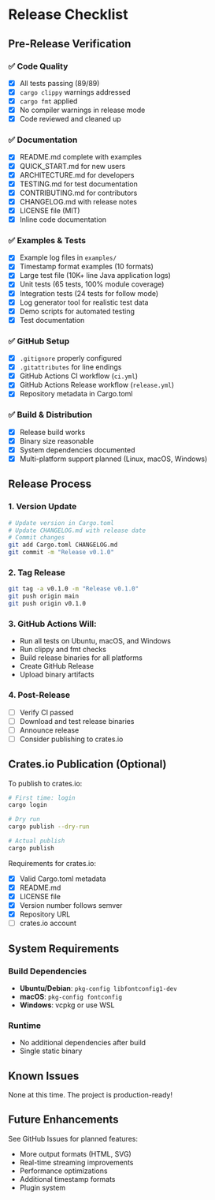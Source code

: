 # Release Checklist

## Pre-Release Verification

### ✅ Code Quality
- [x] All tests passing (89/89)
- [x] `cargo clippy` warnings addressed
- [x] `cargo fmt` applied
- [x] No compiler warnings in release mode
- [x] Code reviewed and cleaned up

### ✅ Documentation
- [x] README.md complete with examples
- [x] QUICK_START.md for new users
- [x] ARCHITECTURE.md for developers
- [x] TESTING.md for test documentation
- [x] CONTRIBUTING.md for contributors
- [x] CHANGELOG.md with release notes
- [x] LICENSE file (MIT)
- [x] Inline code documentation

### ✅ Examples & Tests
- [x] Example log files in `examples/`
- [x] Timestamp format examples (10 formats)
- [x] Large test file (10K+ line Java application logs)
- [x] Unit tests (65 tests, 100% module coverage)
- [x] Integration tests (24 tests for follow mode)
- [x] Log generator tool for realistic test data
- [x] Demo scripts for automated testing
- [x] Test documentation

### ✅ GitHub Setup
- [x] `.gitignore` properly configured
- [x] `.gitattributes` for line endings
- [x] GitHub Actions CI workflow (`ci.yml`)
- [x] GitHub Actions Release workflow (`release.yml`)
- [x] Repository metadata in Cargo.toml

### ✅ Build & Distribution
- [x] Release build works
- [x] Binary size reasonable
- [x] System dependencies documented
- [x] Multi-platform support planned (Linux, macOS, Windows)

## Release Process

### 1. Version Update
```bash
# Update version in Cargo.toml
# Update CHANGELOG.md with release date
# Commit changes
git add Cargo.toml CHANGELOG.md
git commit -m "Release v0.1.0"
```

### 2. Tag Release
```bash
git tag -a v0.1.0 -m "Release v0.1.0"
git push origin main
git push origin v0.1.0
```

### 3. GitHub Actions Will:
- Run all tests on Ubuntu, macOS, and Windows
- Run clippy and fmt checks
- Build release binaries for all platforms
- Create GitHub Release
- Upload binary artifacts

### 4. Post-Release
- [ ] Verify CI passed
- [ ] Download and test release binaries
- [ ] Announce release
- [ ] Consider publishing to crates.io

## Crates.io Publication (Optional)

To publish to crates.io:

```bash
# First time: login
cargo login

# Dry run
cargo publish --dry-run

# Actual publish
cargo publish
```

Requirements for crates.io:
- [x] Valid Cargo.toml metadata
- [x] README.md
- [x] LICENSE file
- [x] Version number follows semver
- [x] Repository URL
- [ ] crates.io account

## System Requirements

### Build Dependencies
- **Ubuntu/Debian**: `pkg-config libfontconfig1-dev`
- **macOS**: `pkg-config fontconfig`
- **Windows**: vcpkg or use WSL

### Runtime
- No additional dependencies after build
- Single static binary

## Known Issues

None at this time. The project is production-ready!

## Future Enhancements

See GitHub Issues for planned features:
- More output formats (HTML, SVG)
- Real-time streaming improvements
- Performance optimizations
- Additional timestamp formats
- Plugin system


